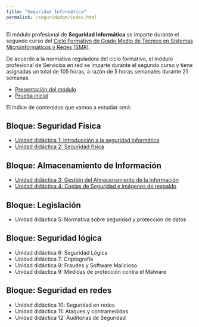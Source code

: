 ```yaml
---
title: "Seguridad Informática"
permalink: /seguridadgm/index.html
---
```


El módulo profesional de **Seguridad Informática** se imparte durante el segundo curso del [Ciclo Formativo de Grado Medio de Técnico en Sistemas Microinformáticos y Redes (SMR)](http://www.aapri.es/curriculo/fp/smr).

De acuerdo a la normativa reguladora del ciclo formativo, el módulo profesional de Servicios en red se imparte durante el segundo curso y tiene asignadas un total de 105 horas, a razón de 5 horas semanales durante 21 semanas.

* [Presentación del módulo](presentacion.html)
* [Prueba inicial](inicial.html)

El índice de contenidos que vamos a estudiar será:

## Bloque: Seguridad Física

* [Unidad didáctica 1: Introducción a la seguridad informática](u01)
* [Unidad didáctica 2: Seguridad física](u02)

## Bloque: Almacenamiento de Información

* [Unidad didáctica 3: Gestión del Almacenamiento de la información](u03)
* [Unidad didáctica 4: Copias de Seguridad e imágenes de respaldo](u04)

## Bloque: Legislación

* Unidad didáctica 5: Normativa sobre seguridad y protección de datos

## Bloque: Seguridad lógica

* Unidad didáctica 6: Seguridad Lógica
* Unidad didáctica 7: Criptografía
* Unidad didáctica 8: Fraudes y Software Malicioso
* Unidad didáctica 9: Medidas de protección contra el Malware

## Bloque: Seguridad en redes

* Unidad didáctica 10: Seguridad en redes
* Unidad didáctica 11: Ataques y contramedidas
* Unidad didáctica 12: Auditorías de Seguridad

